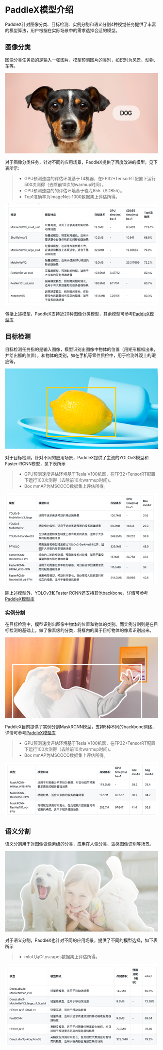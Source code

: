 # PaddleX模型介绍

PaddleX针对图像分类、目标检测、实例分割和语义分割4种视觉任务提供了丰富的模型算法，用户根据在实际场景中的需求选择合适的模型。

## 图像分类
图像分类任务指的是输入一张图片，模型预测图片的类别，如识别为风景、动物、车等。

![](./images/image_classification.png)

对于图像分类任务，针对不同的应用场景，PaddleX提供了百度改进的模型，见下表所示:

> * GPU预测速度的评估环境基于T4机器，在FP32+TensorRT配置下运行500次测得（去除前10次的warmup时间）。
> * CPU预测速度的的评估环境基于骁龙855（SD855）。
> * Top1准确率为ImageNet-1000数据集上评估所得。

![](../pics/40.png)

包括上述模型，PaddleX支持近20种图像分类模型，其余模型可参考[PaddleX模型库](../appendix/model_zoo.md)


## 目标检测
目标检测任务指的是输入图像，模型识别出图像中物体的位置（用矩形框框出来，并给出框的位置），和物体的类别，如在手机等零件质检中，用于检测外观上的瑕疵等。

![](./images/object_detection.png)

对于目标检测，针对不同的应用场景，PaddleX提供了主流的YOLOv3模型和Faster-RCNN模型，见下表所示

> * GPU预测速度评估环境基于Tesla V100机器，在FP32+TensorRT配置下运行100次测得（去除前10次warmup时间)。
> * Box mmAP为MSCOCO数据集上评估所得。

![](../pics/41.png)

除上述模型外，YOLOv3和Faster RCNN还支持其他backbone，详情可参考[PaddleX模型库](../appendix/model_zoo.md)

### 实例分割
在目标检测中，模型识别出图像中物体的位置和物体的类别。而实例分割则是在目标检测的基础上，做了像素级的分类，将框内的属于目标物体的像素识别出来。

![](./images/instance_segmentation.png)

PaddleX目前提供了实例分割MaskRCNN模型，支持5种不同的backbone网络，详情可参考[PaddleX模型库](../appendix/model_zoo.md)

> * GPU预测速度评估环境基于Tesla V100机器，在FP32+TensorRT配置下运行100次测得（去除前10次warmup时间)。
> * Box mmAP为MSCOCO数据集上评估所得。

![](../pics/42.png)

## 语义分割
语义分割用于对图像做像素级的分类，应用在人像分类、遥感图像识别等场景。  

![](./images/semantic_segmentation.png)

对于语义分割，PaddleX也针对不同的应用场景，提供了不同的模型选择，如下表所示

> * mIoU为Cityscapes数据集上评估所得。

![](../pics/43.png)
